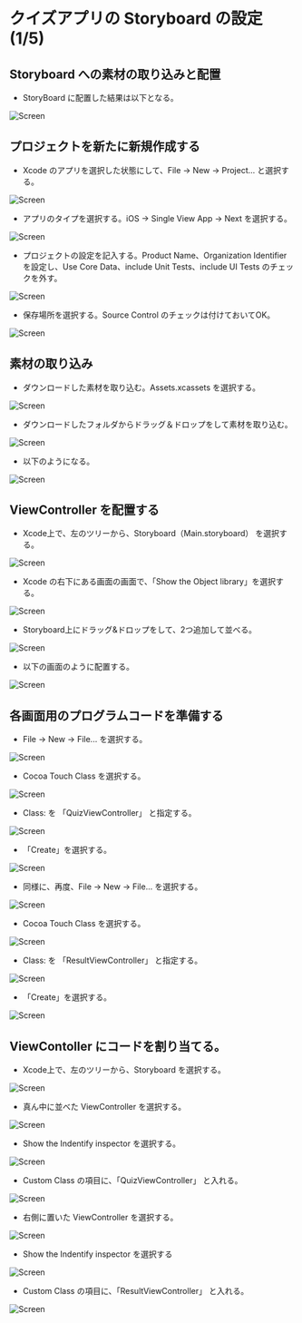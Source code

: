 # クイズアプリの Storyboard の設定(1/5)

## Storyboard への素材の取り込みと配置

- StoryBoard に配置した結果は以下となる。

![Screen](../PNG/doc02-02-01.png)

## プロジェクトを新たに新規作成する

- Xcode のアプリを選択した状態にして、File → New → Project... と選択する。

![Screen](../PNG/doc01-01-01.png)

- アプリのタイプを選択する。iOS → Single View App → Next を選択する。

![Screen](../PNG/doc01-01-02.png)

- プロジェクトの設定を記入する。Product Name、Organization Identifier を設定し、Use Core Data、include Unit Tests、include UI Tests のチェックを外す。

![Screen](../PNG/doc02-02-02.png)

- 保存場所を選択する。Source Control のチェックは付けておいてOK。

![Screen](../PNG/doc01-01-04.png)

## 素材の取り込み

- ダウンロードした素材を取り込む。Assets.xcassets を選択する。

![Screen](../PNG/doc02-02-03.png)

- ダウンロードしたフォルダからドラッグ＆ドロップをして素材を取り込む。

![Screen](../PNG/doc02-02-04.gif)

- 以下のようになる。

![Screen](../PNG/doc02-02-05.png)

## ViewController を配置する

- Xcode上で、左のツリーから、Storyboard（Main.storyboard） を選択する。

![Screen](../PNG/doc01-01-05.png)

- Xcode の右下にある画面の画面で、「Show the Object library」を選択する。

![Screen](../PNG/doc01-01-07.png)

- Storyboard上にドラッグ&ドロップをして、2つ追加して並べる。

![Screen](../PNG/doc02-02-06.gif)

- 以下の画面のように配置する。

![Screen](../PNG/doc02-02-07.png)

## 各画面用のプログラムコードを準備する

- File → New → File... を選択する。

![Screen](../PNG/doc02-02-08.png)

- Cocoa Touch Class を選択する。

![Screen](../PNG/doc02-02-09.png)

- Class: を 「QuizViewController」 と指定する。

![Screen](../PNG/doc02-02-10.png)

- 「Create」を選択する。

![Screen](../PNG/doc02-02-11.png)

- 同様に、再度、File → New → File... を選択する。

![Screen](../PNG/doc02-02-08.png)

- Cocoa Touch Class を選択する。

![Screen](../PNG/doc02-02-09.png)

- Class: を 「ResultViewController」 と指定する。

![Screen](../PNG/doc02-02-12.png)

- 「Create」を選択する。

![Screen](../PNG/doc02-02-11.png)

## ViewContoller にコードを割り当てる。

- Xcode上で、左のツリーから、Storyboard を選択する。

![Screen](../PNG/doc01-01-05.png)

- 真ん中に並べた ViewController を選択する。

![Screen](../PNG/doc02-02-13.png)

- Show the Indentify inspector を選択する。

![Screen](../PNG/doc02-02-14.png)

- Custom Class の項目に、「QuizViewController」 と入れる。

![Screen](../PNG/doc02-02-15.png)

- 右側に置いた ViewController を選択する。

![Screen](../PNG/doc02-02-16.png)

- Show the Indentify inspector を選択する

![Screen](../PNG/doc02-02-17.png)

- Custom Class の項目に、「ResultViewController」 と入れる。

![Screen](../PNG/doc02-02-18.png)




